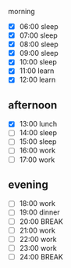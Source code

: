 
morning
 
- [x] 06:00 sleep
- [x] 07:00 sleep
- [x] 08:00 sleep
- [x] 09:00 sleep
- [x] 10:00 sleep
- [x] 11:00 learn
- [x] 12:00 learn
      
## afternoon

- [x] 13:00 lunch
- [ ] 14:00 sleep
- [ ] 15:00 sleep
- [ ] 16:00 work
- [ ] 17:00 work
      
## evening

- [ ] 18:00 work
- [ ] 19:00 dinner
- [ ] 20:00 BREAK
- [ ] 21:00 work
- [ ] 22:00 work
- [ ] 23:00 work
- [ ] 24:00 BREAK